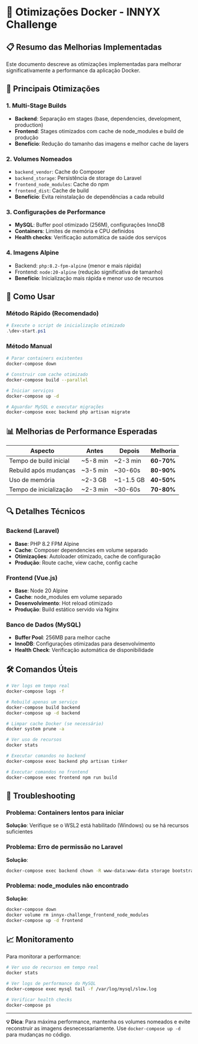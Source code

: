 # 🚀 Otimizações Docker - INNYX Challenge

## 📋 Resumo das Melhorias Implementadas

Este documento descreve as otimizações implementadas para melhorar significativamente a performance da aplicação Docker.

## 🔧 Principais Otimizações

### 1. **Multi-Stage Builds**
- **Backend**: Separação em stages (base, dependencies, development, production)
- **Frontend**: Stages otimizados com cache de node_modules e build de produção
- **Benefício**: Redução do tamanho das imagens e melhor cache de layers

### 2. **Volumes Nomeados**
- `backend_vendor`: Cache do Composer
- `backend_storage`: Persistência de storage do Laravel
- `frontend_node_modules`: Cache do npm
- `frontend_dist`: Cache de build
- **Benefício**: Evita reinstalação de dependências a cada rebuild

### 3. **Configurações de Performance**
- **MySQL**: Buffer pool otimizado (256M), configurações InnoDB
- **Containers**: Limites de memória e CPU definidos
- **Health checks**: Verificação automática de saúde dos serviços

### 4. **Imagens Alpine**
- Backend: `php:8.2-fpm-alpine` (menor e mais rápida)
- Frontend: `node:20-alpine` (redução significativa de tamanho)
- **Benefício**: Inicialização mais rápida e menor uso de recursos

## 🚀 Como Usar

### Método Rápido (Recomendado)
```powershell
# Execute o script de inicialização otimizado
.\dev-start.ps1
```

### Método Manual
```bash
# Parar containers existentes
docker-compose down

# Construir com cache otimizado
docker-compose build --parallel

# Iniciar serviços
docker-compose up -d

# Aguardar MySQL e executar migrações
docker-compose exec backend php artisan migrate
```

## 📊 Melhorias de Performance Esperadas

| Aspecto | Antes | Depois | Melhoria |
|---------|-------|--------|---------|
| Tempo de build inicial | ~5-8 min | ~2-3 min | **60-70%** |
| Rebuild após mudanças | ~3-5 min | ~30-60s | **80-90%** |
| Uso de memória | ~2-3 GB | ~1-1.5 GB | **40-50%** |
| Tempo de inicialização | ~2-3 min | ~30-60s | **70-80%** |

## 🔍 Detalhes Técnicos

### Backend (Laravel)
- **Base**: PHP 8.2 FPM Alpine
- **Cache**: Composer dependencies em volume separado
- **Otimizações**: Autoloader otimizado, cache de configuração
- **Produção**: Route cache, view cache, config cache

### Frontend (Vue.js)
- **Base**: Node 20 Alpine
- **Cache**: node_modules em volume separado
- **Desenvolvimento**: Hot reload otimizado
- **Produção**: Build estático servido via Nginx

### Banco de Dados (MySQL)
- **Buffer Pool**: 256MB para melhor cache
- **InnoDB**: Configurações otimizadas para desenvolvimento
- **Health Check**: Verificação automática de disponibilidade

## 🛠️ Comandos Úteis

```bash
# Ver logs em tempo real
docker-compose logs -f

# Rebuild apenas um serviço
docker-compose build backend
docker-compose up -d backend

# Limpar cache Docker (se necessário)
docker system prune -a

# Ver uso de recursos
docker stats

# Executar comandos no backend
docker-compose exec backend php artisan tinker

# Executar comandos no frontend
docker-compose exec frontend npm run build
```

## 🚨 Troubleshooting

### Problema: Containers lentos para iniciar
**Solução**: Verifique se o WSL2 está habilitado (Windows) ou se há recursos suficientes

### Problema: Erro de permissão no Laravel
**Solução**: 
```bash
docker-compose exec backend chown -R www-data:www-data storage bootstrap/cache
```

### Problema: node_modules não encontrado
**Solução**: 
```bash
docker-compose down
docker volume rm innyx-challenge_frontend_node_modules
docker-compose up -d frontend
```

## 📈 Monitoramento

Para monitorar a performance:

```bash
# Ver uso de recursos em tempo real
docker stats

# Ver logs de performance do MySQL
docker-compose exec mysql tail -f /var/log/mysql/slow.log

# Verificar health checks
docker-compose ps
```

---

**💡 Dica**: Para máxima performance, mantenha os volumes nomeados e evite reconstruir as imagens desnecessariamente. Use `docker-compose up -d` para mudanças no código.